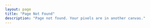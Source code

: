 ```yaml
---
layout: page
title: "Page Not Found"
description: "Page not found. Your pixels are in another canvas."
---  
```


